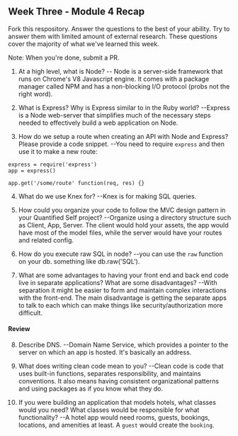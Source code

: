 ## Week Three - Module 4 Recap

Fork this respository. Answer the questions to the best of your ability. Try to answer them with limited amount of external research. These questions cover the majority of what we've learned this week. 

Note: When you're done, submit a PR. 

1. At a high level, what is Node?
 -- Node is a server-side framework that runs on Chrome's V8 Javascript engine. It comes with a package manager called NPM and has a non-blocking I/O protocol (probs not the right word).
 
2. What is Express? Why is Express similar to in the Ruby world?
 --Express is a Node web-server that simplifies much of the necessary steps needed to effectively build a web application on Node.
 
3. How do we setup a route when creating an API with Node and Express? Please provide a code snippet.
 --You need to require `express` and then use it to make a new route:
 ```
 express = require('express')
 app = express()
 
 app.get('/some/route' function(req, res) {}
 ```

4. What do we use Knex for?
 --Knex is for making SQL queries.
 
5. How could you organize your code to follow the MVC design pattern in your Quantified Self project?
 --Organize using a directory structure such as Client, App, Server. The client would hold your assets, the app would have most of the model files, while the server would have your routes and related config.
 
6. How do you execute raw SQL in node?
 --you can use the `raw` function on your db. something like db.raw('SQL').
 
7. What are some advantages to having your front end and back end code live in separate applications? What are some disadvantages?
 --With separation it might be easier to form and maintain complex interactions with the front-end. The main disadvantage is getting the separate apps to talk to each which can make things like security/authorization more difficult.

#### Review  

8. Describe DNS.
 --Domain Name Service, which provides a pointer to the server on which an app is hosted. It's basically an address.
 
9. What does writing clean code mean to you?
 --Clean code is code that uses built-in functions, separates responsibility, and maintains conventions. It also means having consistent organizational patterns and using packages as if you know what they do.
 
10. If you were building an application that models hotels, what classes would you need? What classes would be responsible for what functionality?
 --A hotel app would need rooms, guests, bookings, locations, and amenities at least. A `guest` would create the `booking`.
